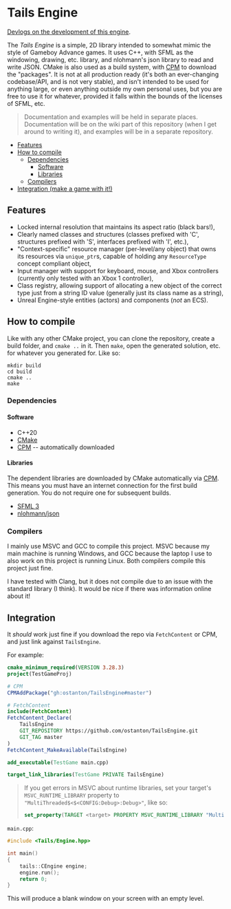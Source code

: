 # Tails Engine

[Devlogs on the development of this engine](https://www.youtube.com/playlist?list=PL8y2eQUFF8A-a4O3URQ2i6lYfzapD0ouc).

The *Tails Engine* is a simple, 2D library intended to somewhat mimic the style of Gameboy Advance games. It uses C++, with SFML as the windowing, drawing, etc. library, and nlohmann's json library to read and write JSON. CMake is also used as a build system, with [CPM](https://github.com/cpm-cmake/CPM.cmake) to download the "packages". It is not at all production ready (it's both an ever-changing codebase/API, and is not very stable), and isn't intended to be used for anything large, or even anything outside my own personal uses, but you are free to use it for whatever, provided it falls within the bounds of the licenses of SFML, etc.

> Documentation and examples will be held in separate places. Documentation will be on the wiki part of this repository (when I get around to writing it), and examples will be in a separate repository.

- [Features](#features)
- [How to compile](#how-to-compile)
  - [Dependencies](#dependencies)
    - [Software](#software)
    - [Libraries](#libraries)
  - [Compilers](#compilers)
- [Integration (make a game with it!)](#integration)

## Features

- Locked internal resolution that maintains its aspect ratio (black bars!),
- Clearly named classes and structures (classes prefixed with 'C', structures prefixed with 'S', interfaces prefixed with 'I', etc.),
- "Context-specific" resource manager (per-level/any object) that owns its resources via `unique_ptr`s, capable of holding any `ResourceType` concept compliant object,
- Input manager with support for keyboard, mouse, and Xbox controllers (currently only tested with an Xbox 1 controller),
- Class registry, allowing support of allocating a new object of the correct type just from a string ID value (generally just its class name as a string),
- Unreal Engine-style entities (actors) and components (*not* an ECS).

## How to compile

Like with any other CMake project, you can clone the repository, create a build folder, and `cmake ..` in it. Then `make`, open the generated solution, etc. for whatever you generated for. Like so:
```
mkdir build
cd build
cmake ..
make
```

### Dependencies

#### Software

- C++20
- [CMake](https://cmake.org/)
- [CPM](https://github.com/cpm-cmake/CPM.cmake) -- automatically downloaded

#### Libraries

The dependent libraries are downloaded by CMake automatically via [CPM](https://github.com/cpm-cmake/CPM.cmake). This means you must have an internet connection for the first build generation. You do not require one for subsequent builds.

- [SFML 3](https://www.sfml-dev.org/)
- [nlohmann/json](https://github.com/nlohmann/json)

### Compilers

I mainly use MSVC and GCC to compile this project. MSVC because my main machine is running Windows, and GCC because the laptop I use to also work on this project is running Linux. Both compilers compile this project just fine.

I have tested with Clang, but it does not compile due to an issue with the standard library (I think). It would be nice if there was information online about it!

## Integration

It *should* work just fine if you download the repo via `FetchContent` or CPM, and just link against `TailsEngine`.

For example:

```cmake
cmake_minimum_required(VERSION 3.28.3)
project(TestGameProj)

# CPM
CPMAddPackage("gh:ostanton/TailsEngine#master")

# FetchContent
include(FetchContent)
FetchContent_Declare(
    TailsEngine
    GIT_REPOSITORY https://github.com/ostanton/TailsEngine.git
    GIT_TAG master
)
FetchContent_MakeAvailable(TailsEngine)

add_executable(TestGame main.cpp)

target_link_libraries(TestGame PRIVATE TailsEngine)
```

> If you get errors in MSVC about runtime libraries, set your target's `MSVC_RUNTIME_LIBRARY` property to `"MultiThreaded$<$<CONFIG:Debug>:Debug>"`, like so:
> ```cmake
> set_property(TARGET <target> PROPERTY MSVC_RUNTIME_LIBRARY "MultiThreaded$<$<CONFIG:Debug>:Debug>")
> ```

`main.cpp`:
```cpp
#include <Tails/Engine.hpp>

int main()
{
    tails::CEngine engine;
    engine.run();
    return 0;
}
```
This will produce a blank window on your screen with an empty level.
